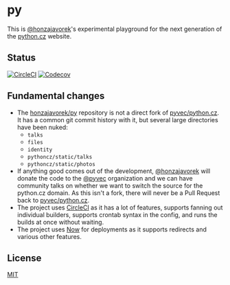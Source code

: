 # py

This is [@honzajavorek](https://github.com/honzajavorek/)'s experimental playground for the next generation of the [python.cz](https://github.com/pyvec/python.cz/) website.

## Status

[![CircleCI](https://circleci.com/gh/honzajavorek/py/tree/master.svg?style=svg)](https://circleci.com/gh/honzajavorek/py/tree/master) [![Codecov](https://codecov.io/gh/honzajavorek/py/branch/master/graph/badge.svg)](https://codecov.io/gh/honzajavorek/py)

## Fundamental changes

- The [honzajavorek/py](https://github.com/honzajavorek/py) repository is not a direct fork of [pyvec/python.cz](https://github.com/pyvec/python.cz/). It has a common git commit history with it, but several large directories have been nuked:
    - `talks`
    - `files`
    - `identity`
    - `pythoncz/static/talks`
    - `pythoncz/static/photos`
- If anything good comes out of the development, [@honzajavorek](https://github.com/honzajavorek/) will donate the code to the [@pyvec](https://github.com/pyvec/) organization and we can have community talks on whether we want to switch the source for the python.cz domain. As this isn't a fork, there will never be a Pull Request back to [pyvec/python.cz](https://github.com/pyvec/python.cz/).
- The project uses [CircleCI](http://circleci.com/) as it has a lot of features, supports fanning out individual builders, supports crontab syntax in the config, and runs the builds at once without waiting.
- The project uses [Now](https://zeit.co/now) for deployments as it supports redirects and various other features.

## License

[MIT](LICENSE)
